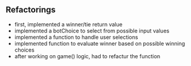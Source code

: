 ## Refactorings
- first, implemented a winner/tie return value
- implemented a botChoice to select from possible input values
- implemented a function to handle user selections
- implemented function to evaluate winner based on possible winning choices
- after working on game() logic, had to refactur the function